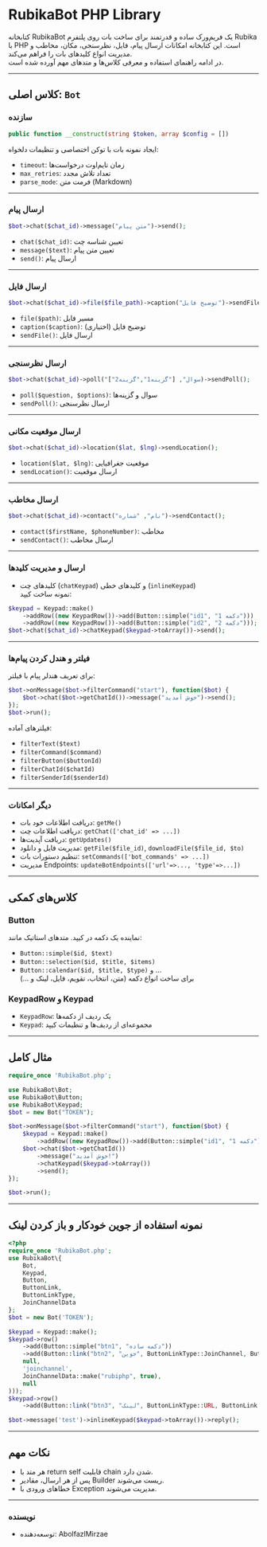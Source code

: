 # RubikaBot PHP Library

کتابخانه RubikaBot یک فریم‌ورک ساده و قدرتمند برای ساخت بات روی پلتفرم Rubika با PHP است. این کتابخانه امکانات ارسال پیام، فایل، نظرسنجی، مکان، مخاطب و مدیریت انواع کلیدهای بات را فراهم می‌کند.  
در ادامه راهنمای استفاده و معرفی کلاس‌ها و متدهای مهم آورده شده است.

---

## کلاس اصلی: `Bot`

### سازنده
```php
public function __construct(string $token, array $config = [])
```
ایجاد نمونه بات با توکن اختصاصی و تنظیمات دلخواه:
- `timeout`: زمان تایم‌اوت درخواست‌ها
- `max_retries`: تعداد تلاش مجدد
- `parse_mode`: فرمت متن (Markdown)

---

### ارسال پیام
```php
$bot->chat($chat_id)->message("متن پیام")->send();
```
- `chat($chat_id)`: تعیین شناسه چت
- `message($text)`: تعیین متن پیام
- `send()`: ارسال پیام

---

### ارسال فایل
```php
$bot->chat($chat_id)->file($file_path)->caption("توضیح فایل")->sendFile();
```
- `file($path)`: مسیر فایل
- `caption($caption)`: توضیح فایل (اختیاری)
- `sendFile()`: ارسال فایل

---

### ارسال نظرسنجی
```php
$bot->chat($chat_id)->poll("سوال", ["گزینه1","گزینه2"])->sendPoll();
```
- `poll($question, $options)`: سوال و گزینه‌ها
- `sendPoll()`: ارسال نظرسنجی

---

### ارسال موقعیت مکانی
```php
$bot->chat($chat_id)->location($lat, $lng)->sendLocation();
```
- `location($lat, $lng)`: موقعیت جغرافیایی
- `sendLocation()`: ارسال موقعیت

---

### ارسال مخاطب
```php
$bot->chat($chat_id)->contact("نام", "شماره")->sendContact();
```
- `contact($firstName, $phoneNumber)`: مخاطب
- `sendContact()`: ارسال مخاطب

---

### ارسال و مدیریت کلیدها
- کلیدهای چت (`chatKeypad`) و کلیدهای خطی (`inlineKeypad`)  
نمونه ساخت کیپد:
```php
$keypad = Keypad::make()
    ->addRow((new KeypadRow())->add(Button::simple("id1", "دکمه 1")))
    ->addRow((new KeypadRow())->add(Button::simple("id2", "دکمه 2")));
$bot->chat($chat_id)->chatKeypad($keypad->toArray())->send();
```

---

### فیلتر و هندل کردن پیام‌ها
برای تعریف هندلر پیام با فیلتر:
```php
$bot->onMessage($bot->filterCommand("start"), function($bot) {
    $bot->chat($bot->getChatId())->message("خوش آمدید")->send();
});
$bot->run();
```
فیلترهای آماده:
- `filterText($text)`
- `filterCommand($command)`
- `filterButton($buttonId)`
- `filterChatId($chatId)`
- `filterSenderId($senderId)`

---

### دیگر امکانات
- دریافت اطلاعات خود بات: `getMe()`
- دریافت اطلاعات چت: `getChat(['chat_id' => ...])`
- دریافت آپدیت‌ها: `getUpdates()`
- مدیریت فایل و دانلود: `getFile($file_id)`, `downloadFile($file_id, $to)`
- تنظیم دستورات بات: `setCommands(['bot_commands' => ...])`
- مدیریت Endpoints: `updateBotEndpoints(['url'=>..., 'type'=>...])`

---

## کلاس‌های کمکی

### Button
نماینده یک دکمه در کیپد. متدهای استاتیک مانند:
- `Button::simple($id, $text)`
- `Button::selection($id, $title, $items)`
- `Button::calendar($id, $title, $type)`
و ...  
برای ساخت انواع دکمه (متن، انتخاب، تقویم، فایل، لینک و ...)

### KeypadRow و Keypad
- `KeypadRow`: یک ردیف از دکمه‌ها
- `Keypad`: مجموعه‌ای از ردیف‌ها و تنظیمات کیپد

---

## مثال کامل

```php
require_once 'RubikaBot.php';

use RubikaBot\Bot;
use RubikaBot\Button;
use RubikaBot\Keypad;
$bot = new Bot("TOKEN");

$bot->onMessage($bot->filterCommand("start"), function($bot) {
    $keypad = Keypad::make()
        ->addRow((new KeypadRow())->add(Button::simple("id1", "دکمه 1")));
    $bot->chat($bot->getChatId())
        ->message("خوش آمدید!")
        ->chatKeypad($keypad->toArray())
        ->send();
});

$bot->run();
```

---
## نمونه استفاده از جوین خودکار و باز کردن لینک
```php
<?php
require_once 'RubikaBot.php';
use RubikaBot\{
    Bot, 
    Keypad, 
    Button, 
    ButtonLink, 
    ButtonLinkType, 
    JoinChannelData
};
$bot = new Bot('TOKEN');

$keypad = Keypad::make();
$keypad->row()
    ->add(Button::simple("btn1", "دکمه ساده"))
    ->add(Button::link("btn2", "جوین", ButtonLinkType::JoinChannel, ButtonLink::make(
    null, 
    'joinchannel',
    JoinChannelData::make("rubiphp", true),
    null
)));
$keypad->row()
    ->add(Button::link("btn3", "لینک", ButtonLinkType::URL, ButtonLink::make("https://github.com/AbolfazlMirzae/RubikaBot", ButtonLinkType::URL)));

$bot->message('test')->inlineKeypad($keypad->toArray())->reply();
```
---
## نکات مهم

- هر متد با return self قابلیت chain شدن دارد.
- پس از هر ارسال، مقادیر Builder ریست می‌شوند.
- خطاهای ورودی با Exception مدیریت می‌شوند.

---

### نویسنده
- توسعه‌دهنده: AbolfazlMirzae
